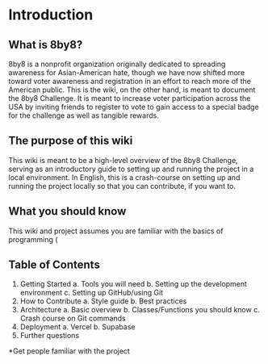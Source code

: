 # Introduction

## What is 8by8?
8by8 is a nonprofit organization originally dedicated to spreading awareness for Asian-American hate, though we have now shifted more toward voter awareness and registration in an effort to reach more of the American public. This is the wiki, on the other hand, is meant to document the 8by8 Challenge. It is meant to increase voter participation across the USA by inviting friends to register to vote to gain access to a special badge for the challenge as well as tangible rewards.
## The purpose of this wiki
This wiki is meant to be a high-level overview of the 8by8 Challenge, serving as an introductory guide to setting up and running the project in a local environment. In English, this is a crash-course on setting up and running the project locally so that you can contribute, if you want to.
## What you should know
This wiki and project assumes you are familiar with the basics of programming (

## Table of Contents
1. Getting Started
	a. Tools you will need
	b. Setting up the development environment
	c. Setting up GitHub/using Git
2. How to Contribute
	a. Style guide
	b. Best practices
3. Architecture
	a. Basic overview
	b. Classes/Functions you should know
	c. Crash course on Git commands
4. Deployment
	a. Vercel
	b. Supabase
5. Further questions

*Get people familiar with the project





<!--stackedit_data:
eyJoaXN0b3J5IjpbLTk3OTQ1NzA2MywxMTg2ODE2MDE5LDEyMT
UxMjI5NzUsLTEzMzc1NjI5NzIsMTcyMjQ4Mzk2NiwxODM4MTQ5
NDA1LC0zMzU1NjY5MzAsMjAyNTA3NDQ4OCwtMzUwNzk4NjEzLD
E1NDU2ODQxMTksLTEzOTc2ODE4NjFdfQ==
-->